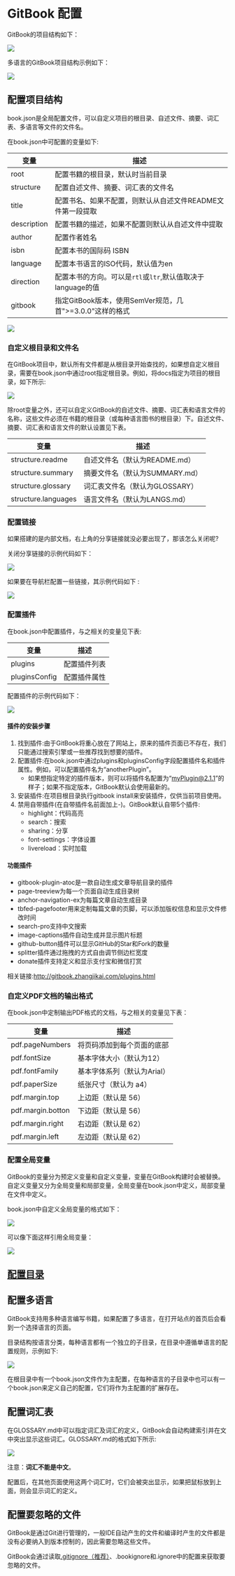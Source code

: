 # GitBook 配置

GitBook的项目结构如下：

![](image/catalog1.png)

多语言的GitBook项目结构示例如下：

![](image/catalog2.png)

## 配置项目结构

book.json是全局配置文件，可以自定义项目的根目录、自述文件、摘要、词汇表、多语言等文件的文件名。

在book.json中可配置的变量如下:

变量 | 描述
-- | --
root | 配置书籍的根目录，默认时当前目录
structure | 配置自述文件、摘要、词汇表的文件名
title | 配置书名、如果不配置，则默认从自述文件README文件第一段提取
description | 配置书籍的描述，如果不配置则默认从自述文件中提取
author | 配置作者姓名
isbn | 配置本书的国际码 ISBN
language | 配置本书语言的ISO代码，默认值为en
direction | 配置本书的方向。可以是`rtl`或`ltr`,默认值取决于language的值
gitbook | 指定GitBook版本，使用SemVer规范，几首">=3.0.0"这样的格式

![](image/bookjson.png)

### 自定义根目录和文件名

在GitBook项目中，默认所有文件都是从根目录开始查找的，如果想自定义根目录，需要在book.json中通过root指定根目录。例如，将docs指定为项目的根目录，如下所示:

![](image/root.png)

除root变量之外，还可以自定义GitBook的自述文件、摘要、词汇表和语言文件的名称，这些文件必须在书籍的根目录（或每种语言图书的根目录）下。自述文件、摘要、词汇表和语言文件的默认设置见下表。

变量 | 描述
-- | --
structure.readme | 自述文件名（默认为README.md）
structure.summary | 摘要文件名（默认为SUMMARY.md）
structure.glossary | 词汇表文件名（默认为GLOSSARY）
structure.languages | 语言文件名（默认为LANGS.md）

### 配置链接

如果搭建的是内部文档，右上角的分享链接就没必要出现了，那该怎么关闭呢?

关闭分享链接的示例代码如下：

![](image/link1.png)

如果要在导航栏配置一些链接，其示例代码如下
:

![](image/link2.png)

### 配置插件

在book.json中配置插件，与之相关的变量见下表:

变量 | 描述
-- | --
plugins | 配置插件列表
pluginsConfig | 配置插件属性

配置插件的示例代码如下：

![](image/plugin.png)

#### 插件的安装步骤

1. 找到插件:由于GitBook将重心放在了网站上，原来的插件页面已不存在，我们只能通过搜索引擎或一些推荐找到想要的插件。
2. 配置插件:在book.json中通过plugins和pluginsConfig字段配置插件名和插件属性。例如，可以配置插件名为“anotherPlugin”。
    * 如果想指定特定的插件版本，则可以将插件名配置为“myPlugin@2.1.1”的样子；如果不指定版本，GitBook默认会使用最新的。
3. 安装插件:在项目根目录执行gitbook install来安装插件，仅供当前项目使用。
4. 禁用自带插件(在自带插件名前面加上-)。GitBook默认自带5个插件:
   * highlight：代码高亮
   * search：搜索
   * sharing：分享
   * font-settings：字体设置
   * livereload：实时加载

#### 功能插件

* gitbook-plugin-atoc是一款自动生成文章导航目录的插件
* page-treeview为每一个页面自动生成目录树
* anchor-navigation-ex为每篇文章自动生成目录
* tbfed-pagefooter用来定制每篇文章的页脚，可以添加版权信息和显示文件修改时间
* search-pro支持中文搜索
* image-captions插件自动生成并显示图片标题
* github-button插件可以显示GitHub的Star和Fork的数量
* splitter插件通过拖拽的方式自由调节侧边栏宽度
* donate插件支持定义和显示支付宝和微信打赏

相关链接:<http://gitbook.zhangjikai.com/plugins.html>

### 自定义PDF文档的输出格式

在book.json中定制输出PDF格式的文档，与之相关的变量见下表：

变量 | 描述
-- | --
pdf.pageNumbers | 将页码添加到每个页面的底部
pdf.fontSize | 基本字体大小（默认为12）
pdf.fontFamily | 基本字体系列（默认为Arial）
pdf.paperSize | 纸张尺寸（默认为 a4）
pdf.margin.top | 上边距（默认是 56）
pdf.margin.botton | 下边距（默认是 56）
pdf.margin.right | 右边距（默认是 62）
pdf.margin.left | 左边距（默认是 62）

### 配置全局变量

GitBook的变量分为预定义变量和自定义变量，变量在GitBook构建时会被替换。自定义变量又分为全局变量和局部变量，全局变量在book.json中定义，局部变量在文件中定义。

book.json中自定义全局变量的格式如下：

![](image/var1.png)

可以像下面这样引用全局变量：

![](image/var2.png)

## [配置目录](/gitbook/00-basic/03-使用.md)

## 配置多语言

GitBook支持用多种语言编写书籍，如果配置了多语言，在打开站点的首页后会看到一个选择语言的页面。

目录结构按语言分类，每种语言都有一个独立的子目录，在目录中遵循单语言的配置规则，示例如下:

![](image/catalog2.png)

在根目录中有一个book.json文件作为主配置，在每种语言的子目录中也可以有一个book.json来定义自己的配置，它们将作为主配置的扩展存在。

## 配置词汇表

在GLOSSARY.md中可以指定词汇及词汇的定义，GitBook会自动构建索引并在文中突出显示这些词汇。GLOSSARY.md的格式如下所示:

![](image/glossary.png)

注意：**词汇不能是中文**。

配置后，在其他页面使用这两个词汇时，它们会被突出显示，如果把鼠标放到上面，则会显示词汇的定义。

## 配置要忽略的文件

GitBook是通过Git进行管理的，一般IDE自动产生的文件和编译时产生的文件都是没有必要纳入到版本控制的，因此需要忽略这些文件。

GitBook会通过读取[.gitignore（推荐）](/git/01-advanced/02-忽略文件.md)、.bookignore和.ignore中的配置来获取要忽略的文件。
